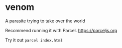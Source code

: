 # venom
A parasite trying to take over the world

Recommend running it with Parcel.
https://parceljs.org

Try it out
`parcel index.html`
